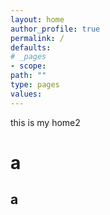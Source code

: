 ```yaml
---
layout: home
author_profile: true
permalink: /
defaults:
# _pages
- scope:
path: ""
type: pages
values:
---
```


this is my home2
# a
## a
